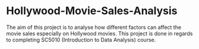 # Hollywood-Movie-Sales-Analysis
The aim of this project is to analyse how different factors can affect the movie sales especially on Hollywood movies. This project is done in regards to completing SC5010 (Introduction to Data Analysis) course.
